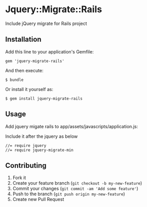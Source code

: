 # Jquery::Migrate::Rails

Include jQuery migrate for Rails project

## Installation

Add this line to your application's Gemfile:

    gem 'jquery-migrate-rails'

And then execute:

    $ bundle

Or install it yourself as:

    $ gem install jquery-migrate-rails

## Usage
Add jquery migate rails to app/assets/javascripts/application.js:

Include it after the jquery as below 

	//= require jquery
	//= require jquery-migrate-min


## Contributing

1. Fork it
2. Create your feature branch (`git checkout -b my-new-feature`)
3. Commit your changes (`git commit -am 'Add some feature'`)
4. Push to the branch (`git push origin my-new-feature`)
5. Create new Pull Request
